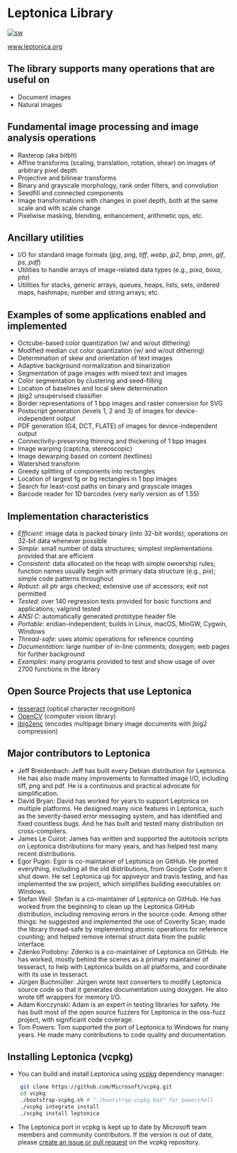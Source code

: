 # Leptonica Library #

[![sw](https://github.com/DanBloomberg/leptonica/actions/workflows/sw.yml/badge.svg)](https://github.com/DanBloomberg/leptonica/actions/workflows/sw.yml)

www.leptonica.org

## The library supports many operations that are useful on ##

  * Document images
  * Natural images

## Fundamental image processing and image analysis operations ##

  * Rasterop (aka bitblt)
  * Affine transforms (scaling, translation, rotation, shear) on images of arbitrary pixel depth
  * Projective and bilinear transforms
  * Binary and grayscale morphology, rank order filters, and convolution
  * Seedfill and connected components
  * Image transformations with changes in pixel depth, both at the same scale and with scale change
  * Pixelwise masking, blending, enhancement, arithmetic ops, etc.

## Ancillary utilities ##

  * I/O for standard image formats (_jpg_, _png_, _tiff_, _webp_, _jp2_, _bmp_, _pnm_, _gif_, _ps_, _pdf_)
  * Utilities to handle arrays of image-related data types (e.g., _pixa_, _boxa_, _pta_)
  * Utilities for stacks, generic arrays, queues, heaps, lists, sets, ordered maps, hashmaps; number and string arrays; etc.

## Examples of some applications enabled and implemented ##

  * Octcube-based color quantization (w/ and w/out dithering)
  * Modified median cut color quantization (w/ and w/out dithering)
  * Determination of skew and orientation of text images
  * Adaptive background normalization and binarization
  * Segmentation of page images with mixed text and images
  * Color segmentation by clustering and seed-filling
  * Location of baselines and local skew determination
  * jbig2 unsupervised classifier
  * Border representations of 1 bpp images and raster conversion for SVG
  * Postscript generation (levels 1, 2 and 3) of images for device-independent output
  * PDF generation (G4, DCT, FLATE) of images for device-independent output
  * Connectivity-preserving thinning and thickening of 1 bpp images
  * Image warping (captcha, stereoscopic)
  * Image dewarping based on content (textlines)
  * Watershed transform
  * Greedy splitting of components into rectangles
  * Location of largest fg or bg rectangles in 1 bpp images
  * Search for least-cost paths on binary and grayscale images
  * Barcode reader for 1D barcodes (very early version as of 1.55)

## Implementation characteristics ##

  * _Efficient_: image data is packed binary (into 32-bit words); operations on 32-bit data whenever possible
  * _Simple_: small number of data structures; simplest implementations provided that are efficient
  * _Consistent_: data allocated on the heap with simple ownership rules; function names usually begin with primary data structure (e.g., _pix_); simple code patterns throughout
  * _Robust_: all ptr args checked; extensive use of accessors; exit not permitted
  * _Tested_: over 140 regression tests provided for basic functions and applications; valgrind tested
  * _ANSI C_: automatically generated prototype header file
  * _Portable_: endian-independent; builds in Linux, macOS, MinGW, Cygwin, Windows
  * _Thread-safe_: uses atomic operations for reference counting
  * _Documentation_: large number of in-line comments; doxygen; web pages for further background
  * _Examples_: many programs provided to test and show usage of over 2700 functions in the library


## Open Source Projects that use Leptonica ##
  * [tesseract](https://github.com/tesseract-ocr/tesseract/) (optical character recognition)
  * [OpenCV](https://github.com/opencv/opencv) (computer vision library)
  * [jbig2enc](https://github.com/agl/jbig2enc) (encodes multipage binary image documents with jbig2 compression)

## Major contributors to Leptonica ##
  * Jeff Breidenbach: Jeff has built every Debian distribution for Leptonica. He has also made many improvements to formatted image I/O, including tiff, png and pdf. He is a continuous and practical advocate for simplification.
  * David Bryan: David has worked for years to support Leptonica on multiple platforms. He designed many nice features in Leptonica, such as the severity-based error messaging system, and has identified and fixed countless bugs. And he has built and tested many distribution on cross-compilers.
  * James Le Cuirot: James has written and supported the autotools scripts on Leptonica distributions for many years, and has helped test many recent distributions.
  * Egor Pugin: Egor is co-maintainer of Leptonica on GitHub. He ported everything, including all the old distributions, from Google Code when it shut down. He set Leptonica up for appveyor and travis testing, and has implemented the sw project, which simplifies building executables on Windows.
  * Stefan Weil: Stefan is a co-maintainer of Leptonica on GitHub. He has worked from the beginning to clean up the Leptonica GitHub distribution, including removing errors in the source code.  Among other things: he suggested and implemented the use of Coverity Scan; made the library thread-safe by implementing atomic operations for reference counting; and helped remove internal struct data from the public interface.
  * Zdenko Podobny: Zdenko is a co-maintainer of Leptonica on GitHub. He has worked, mostly behind the scenes as a primary maintainer of tesseract, to help with Leptonica builds on all platforms, and coordinate with its use in tesseract.
  * Jürgen Buchmüller: Jürgen wrote text converters to modify Leptonica source code so that it generates documentation using doxygen. He also wrote tiff wrappers for memory I/O.
  * Adam Korczynski: Adam is an expert in testing libraries for safety.  He has built most of the open source fuzzers for Leptonica in the oss-fuzz project, with significant code coverage.
  * Tom Powers: Tom supported the port of Leptonica to Windows for many years.  He made many contributions to code quality and documentation.

## Installing Leptonica (vcpkg)
  * You can build and install Leptonica using [vcpkg](https://github.com/Microsoft/vcpkg/) dependency manager:

  ``` sh or powershell
      git clone https://github.com/Microsoft/vcpkg.git
      cd vcpkg
      ./bootstrap-vcpkg.sh # "./bootstrap-vcpkg.bat" for powershell
      ./vcpkg integrate install
      ./vcpkg install leptonica
  ```

  * The Leptonica port in vcpkg is kept up to date by Microsoft team members and community contributors. If the version is out of date, please [create an issue or pull request](https://github.com/Microsoft/vcpkg) on the vcpkg repository.
